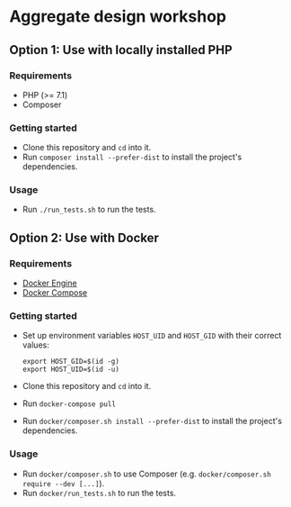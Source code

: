 # Aggregate design workshop

## Option 1: Use with locally installed PHP

### Requirements

- PHP (>= 7.1)
- Composer

### Getting started

- Clone this repository and `cd` into it.
- Run `composer install --prefer-dist` to install the project's dependencies.

### Usage

- Run `./run_tests.sh` to run the tests.

## Option 2: Use with Docker

### Requirements

- [Docker Engine](https://docs.docker.com/engine/installation/)
- [Docker Compose](https://docs.docker.com/compose/install/)

### Getting started

- Set up environment variables `HOST_UID` and `HOST_GID` with their correct values:

  ```
  export HOST_GID=$(id -g)
  export HOST_UID=$(id -u)
  ```
- Clone this repository and `cd` into it.
- Run `docker-compose pull`
- Run `docker/composer.sh install --prefer-dist` to install the project's dependencies.

### Usage

- Run `docker/composer.sh` to use Composer (e.g. `docker/composer.sh require --dev [...]`).
- Run `docker/run_tests.sh` to run the tests.
